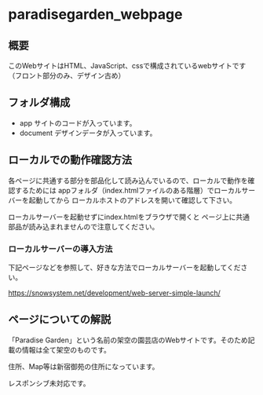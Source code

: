 # paradisegarden_webpage

## 概要
このWebサイトはHTML、JavaScript、cssで構成されているwebサイトです
（フロント部分のみ、デザイン古め）


## フォルダ構成
- app 
    サイトのコードが入っています。
- document 
    デザインデータが入っています。


## ローカルでの動作確認方法
各ページに共通する部分を部品化して読み込んでいるので、ローカルで動作を確認するためには
appフォルダ（index.htmlファイルのある階層）でローカルサーバーを起動してから
ローカルホストのアドレスを開いて確認して下さい。

ローカルサーバーを起動せずにindex.htmlをブラウザで開くと
ページ上に共通部品が読み込まれませんので注意してください。


### ローカルサーバーの導入方法
下記ページなどを参照して、好きな方法でローカルサーバーを起動してください。

https://snowsystem.net/development/web-server-simple-launch/


## ページについての解説
「Paradise Garden」という名前の架空の園芸店のWebサイトです。そのため記載の情報は全て架空のものです。

住所、Map等は新宿御苑の住所になっています。

レスポンシブ未対応です。
